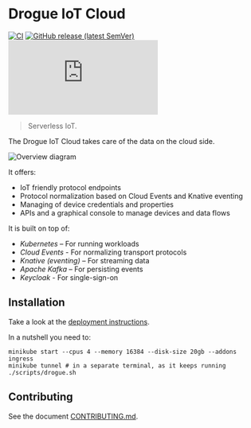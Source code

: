 # Drogue IoT Cloud

[![CI](https://github.com/drogue-iot/drogue-cloud/workflows/CI/badge.svg)](https://github.com/drogue-iot/drogue-cloud/actions?query=workflow%3A%22CI%22)
[![GitHub release (latest SemVer)](https://img.shields.io/github/v/tag/drogue-iot/drogue-cloud?sort=semver)](https://github.com/drogue-iot/drogue-cloud/releases)
[![Matrix](https://img.shields.io/matrix/drogue-iot:matrix.org)](https://matrix.to/#/#drogue-iot:matrix.org)

> Serverless IoT.

The Drogue IoT Cloud takes care of the data on the cloud side.

![Overview diagram](docs/modules/ROOT/images/architecture.svg)

It offers:

* IoT friendly protocol endpoints
* Protocol normalization based on Cloud Events and Knative eventing
* Managing of device credentials and properties
* APIs and a graphical console to manage devices and data flows

It is built on top of:

* *Kubernetes* – For running workloads
* *Cloud Events* - For normalizing transport protocols
* *Knative (eventing)* – For streaming data
* *Apache Kafka* – For persisting events
* *Keycloak* - For single-sign-on

## Installation

Take a look at the [deployment instructions](https://book.drogue.io/drogue-cloud/dev/deployment/). 

In a nutshell you need to:

~~~shell
minikube start --cpus 4 --memory 16384 --disk-size 20gb --addons ingress
minikube tunnel # in a separate terminal, as it keeps running
./scripts/drogue.sh
~~~

## Contributing

See the document [CONTRIBUTING.md](CONTRIBUTING.md).
